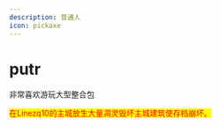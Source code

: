 ```yaml
---
description: 普通人
icon: pickaxe
---
```


# putr

非常喜欢游玩大型整合包

<mark style="color:red;">在Linezq10的主城放生大量凋灵毁坏主城建筑使存档崩坏。</mark>
